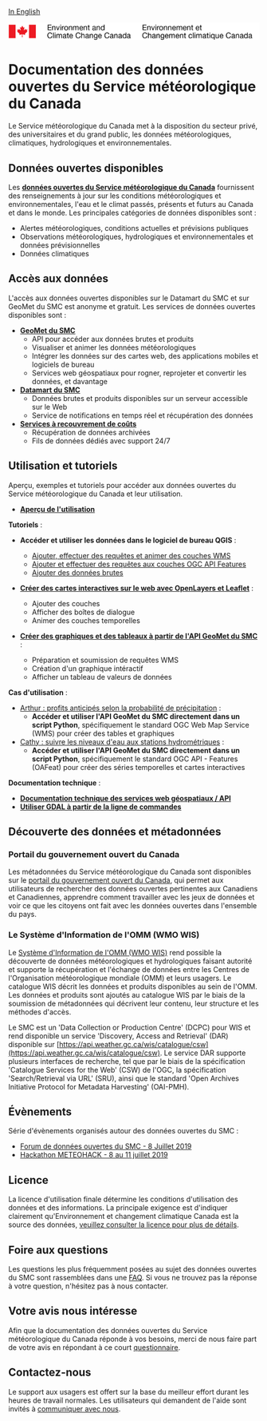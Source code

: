 [In English](readme_en.md)

![ECCC logo](img_eccc-logo.png)

# Documentation des données ouvertes du Service météorologique du Canada

Le Service météorologique du Canada met à la disposition du secteur privé, des universitaires et du grand public, les données météorologiques, climatiques, hydrologiques et environnementales.

## Données ouvertes disponibles

Les **[données ouvertes du Service météorologique du Canada](msc-data/readme_fr.md)** fournissent des renseignements à jour sur les conditions météorologiques et environnementales, l'eau et le climat passés, présents et futurs au Canada et dans le monde. Les principales catégories de données disponibles sont :

* Alertes météorologiques, conditions actuelles et prévisions publiques
* Observations météorologiques, hydrologiques et environnementales et données prévisionnelles
* Données climatiques
  
## Accès aux données

L'accès aux données ouvertes disponibles sur le Datamart du SMC et sur GeoMet du SMC est anonyme et gratuit. Les services de données ouvertes disponibles sont :

* **[GeoMet du SMC](msc-geomet/readme_fr.md)**
    * API pour accéder aux données brutes et produits
    * Visualiser et animer les données météorologiques
    * Intégrer les données sur des cartes web, des applications mobiles et logiciels de bureau
    * Services web géospatiaux pour rogner, reprojeter et convertir les données, et davantage
* **[Datamart du SMC](msc-datamart/readme_fr.md)**
    * Données brutes et produits disponibles sur un serveur accessible sur le Web
    * Service de notifications en temps réel et récupération des données
* **[Services à recouvrement de coûts](cost-recovered/readme_fr.md)**
    * Récupération de données archivées
    * Fils de données dédiés avec support 24/7

## Utilisation et tutoriels

Aperçu, exemples et tutoriels pour accéder aux données ouvertes du Service météorologique du Canada et leur utilisation.

* **[Aperçu de l'utilisation](usage/readme_fr.md)**

**Tutoriels** :

* **Accéder et utiliser les données dans le logiciel de bureau QGIS** :
    * [Ajouter, effectuer des requêtes et animer des couches WMS](usage/tutorial_WMS_QGIS_fr.md)	
    * [Ajouter et effectuer des requêtes aux couches OGC API Features](usage/tutorial_OAFeat_QGIS_fr.md)
    * [Ajouter des données brutes](usage/tutorial_raw-data_QGIS_fr.md)
* **[Créer des cartes interactives sur le web avec OpenLayers et Leaflet](usage/tutorial_web-maps_fr.md)** :
    * Ajouter des couches
    * Afficher des boîtes de dialogue
    * Animer des couches temporelles

* **[Créer des graphiques et des tableaux à partir de l'API GeoMet du SMC](usage/tutorial_graphs-tables_fr.md)** :
    * Préparation et soumission de requêtes WMS
    * Création d'un graphique intéractif
    * Afficher un tableau de valeurs de données
    
**Cas d'utilisation** :

* [Arthur : profits anticipés selon la probabilité de précipitation](../usage/use-case_arthur/use-case_arthur_fr/) :
    * **Accéder et utiliser l'API GeoMet du SMC directement dans un script Python**, spécifiquement le standard OGC Web Map Service (WMS) pour créer des tables et graphiques
* [Cathy : suivre les niveaux d'eau aux stations hydrométriques](../usage/use-case_oafeat/use-case_oafeat-script_fr/) :
    * **Accéder et utiliser l'API GeoMet du SMC directement dans un script Python**, spécifiquement le standard OGC API - Features (OAFeat) pour créer des séries temporelles et cartes interactives

**Documentation technique** :

* **[Documentation technique des services web géospatiaux / API](msc-geomet/web-services_fr.md)**
* **[Utiliser GDAL à partir de la ligne de commandes](../usage/tutorial_gdal/tutorial_gdal_fr/)**

## Découverte des données et métadonnées

### Portail du gouvernement ouvert du Canada

Les métadonnées du Service météorologique du Canada sont disponibles sur le [portail du gouvernement ouvert du Canada](https://ouvert.canada.ca/fr/donnees-ouvertes), qui permet aux utilisateurs de rechercher des données ouvertes pertinentes aux Canadiens et Canadiennes, apprendre comment travailler avec les jeux de données et voir ce que les citoyens ont fait avec les données ouvertes dans l'ensemble du pays.

### Le Système d'Information de l'OMM (WMO WIS)

Le [Système d'Information de l'OMM (WMO WIS)](https://community.wmo.int/activity-areas/wis/wis-overview) rend possible la découverte de données météorologiques et hydrologiques faisant autorité et supporte la récupération et l'échange de données entre les Centres de l'Organisation météorologique mondiale (OMM) et leurs usagers. Le catalogue WIS décrit les données et produits disponibles au sein de l'OMM. Les données et produits sont ajoutés au catalogue WIS par le biais de la soumission de métadonnées qui décrivent leur contenu, leur structure et les méthodes d'accès.

Le SMC est un 'Data Collection or Production Centre' (DCPC) pour WIS et rend disponible un service 'Discovery, Access and Retrieval' (DAR) disponible sur [https://api.weather.gc.ca/wis/catalogue/csw](https://api.weather.gc.ca/wis/catalogue/csw). Le service DAR supporte plusieurs interfaces de recherche, tel que par le biais de la spécification 'Catalogue Services for the Web' (CSW) de l'OGC, la spécification 'Search/Retrieval via URL' (SRU), ainsi que le standard 'Open Archives Initiative Protocol for Metadata Harvesting' (OAI-PMH).

## Évènements

Série d'évènements organisés autour des données ouvertes du SMC :

* [Forum de données ouvertes du SMC - 8 Juillet 2019](events/2019-07_open-data-forum_fr.md)
* [Hackathon METEOHACK - 8 au 11 juillet 2019](events/2019-07_hackathon-METEOHACK_fr.md) 

## Licence

La licence d'utilisation finale détermine les conditions d'utilisation des données et des informations. La principale exigence est d'indiquer clairement qu'Environnement et changement climatique Canada est la source des données, [veuillez consulter la licence pour plus de détails](licence/readme_fr.md).

## Foire aux questions

Les questions les plus fréquemment posées au sujet des données ouvertes du SMC sont rassemblées dans une [FAQ](faq/readme_fr.md). Si vous ne trouvez pas la réponse à votre question, n'hésitez pas à nous contacter.

## Votre avis nous intéresse

Afin que la documentation des données ouvertes du Service météorologique du Canada réponde à vos besoins, merci de nous faire part de votre avis en répondant à ce court [questionnaire](https://eccc.sondage-survey.ca/f/s.aspx?s=35b3c882-2af9-488f-ad98-9112d2892b8f&lang=FR).

## Contactez-nous

Le support aux usagers est offert sur la base du meilleur effort durant les heures de travail normales. Les utilisateurs qui demandent de l'aide sont invités à [communiquer avec nous](https://meteo.gc.ca/mainmenu/contact_us_f.html).

